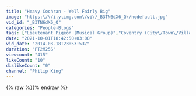 ```yaml
---
title: "Heavy Cochran - Well Fairly Big"
image: "https:\/\/i.ytimg.com\/vi\/_B3TN6dX6_Q\/hqdefault.jpg"
vid_id: "_B3TN6dX6_Q"
categories: "People-Blogs"
tags: ["Lieutenant Pigeon (Musical Group)","Coventry (City\/Town\/Village)","stavely makepeace"]
date: "2021-10-01T18:42:50+03:00"
vid_date: "2014-03-18T23:53:53Z"
duration: "PT2M25S"
viewcount: "415"
likeCount: "10"
dislikeCount: "0"
channel: "Philip King"
---
```

{% raw %}{% endraw %}
